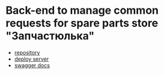 # Back-end to manage common requests for spare parts store "Запчастюлька"

- [repository](https://github.com/Zapchaztiulka/spares-backend)
- [deploy server](https://spares-backend-i2mq.onrender.com)
- [swagger docs](https://spares-backend-i2mq.onrender.com/api-docs)

